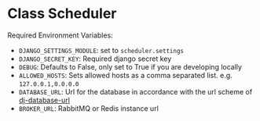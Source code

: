 # Class Scheduler

Required Environment Variables:

* `DJANGO_SETTINGS_MODULE`: set to `scheduler.settings`
* `DJANGO_SECRET_KEY`: Required django secret key
* `DEBUG`: Defaults to False, only set to True if you are developing locally
* `ALLOWED_HOSTS`: Sets allowed hosts as a comma separated list.
  e.g. `127.0.0.1,0.0.0.0`
* `DATABASE_URL`: Url for the database in accordance with the url scheme
  of [dj-database-url](https://github.com/jacobian/dj-database-url#url-schema)
* `BROKER_URL`: RabbitMQ or Redis instance url 